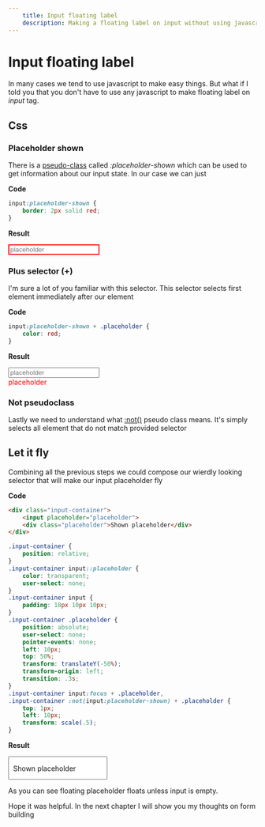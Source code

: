 ```yaml
---
    title: Input floating label
    description: Making a floating label on input without using javascript
---
```


# Input floating label

In many cases we tend to use javascript to make easy things. But what if I told you that you don't have to use any javascript to make floating label on *input* tag.

## Css

### Placeholder shown

There is a [pseudo-class](https://developer.mozilla.org/en-US/docs/Web/CSS/Pseudo-classes) called *:placeholder-shown* which can be used to get information about our input state. In our case we can just 

**Code**
```css
input:placeholder-shown {
    border: 2px solid red;
}
```

**Result**
<p><input id="example-1" placeholder="placeholder" /></p>

<style>
#example-1 {
    border-width: 2px;
}
#example-1:placeholder-shown {
    border: 2px solid red;
}
</style>

### Plus selector (+)
I'm sure a lot of you familiar with this selector. This selector selects first element immediately after our element

**Code**
```css
input:placeholder-shown + .placeholder {
    color: red;
}
```

**Result**
<p>
    <div id="example-2">
        <input placeholder="placeholder"/>
        <div class="placeholder">placeholder</div>
    </div>
</p>
<style>
#example-2 input:placeholder-shown + .placeholder {
    color: red;
}
</style>

### Not pseudoclass
Lastly we need to understand what [:not()](https://developer.mozilla.org/en-US/docs/Web/CSS/:not) pseudo class means. It's simply selects all element that do not match provided selector

## Let it fly
Combining all the previous steps we could compose our wierdly looking selector that will make our input placeholder fly

**Code**
```html
<div class="input-container">
    <input placeholder="placeholder">
    <div class="placeholder">Shown placeholder</div>
</div>
```

```css
.input-container {
    position: relative;
}
.input-container input::placeholder {
    color: transparent;
    user-select: none;
}
.input-container input {
    padding: 18px 10px 10px;
}
.input-container .placeholder {
    position: absolute;
    user-select: none;
    pointer-events: none;
    left: 10px;
    top: 50%;
    transform: translateY(-50%);
    transform-origin: left;
    transition: .3s;
}
.input-container input:focus + .placeholder,
.input-container :not(input:placeholder-shown) + .placeholder {
    top: 1px;
    left: 10px;
    transform: scale(.5);
}
```

**Result**
<div id="example-4" class="input-container">
    <input placeholder="placeholder">
    <div class="placeholder">Shown placeholder</div>
</div>
<style>
#example-4 {
    position: relative;
}
#example-4 input::placeholder {
    color: transparent;
    user-select: none;
}
#example-4 input {
    padding: 18px 10px 10px;
}
#example-4 .placeholder {
    position: absolute;
    user-select: none;
    pointer-events: none;
    left: 10px;
    top: 50%;
    transform: translateY(-50%);
    transform-origin: left;
    transition: .3s;
}
#example-4 input:focus + .placeholder,
#example-4 :not(input:placeholder-shown) + .placeholder {
    top: 1px;
    left: 10px;
    transform: scale(.5);
}
</style>

As you can see floating placeholder floats unless input is empty.

Hope it was helpful. In the next chapter I will show you my thoughts on form building